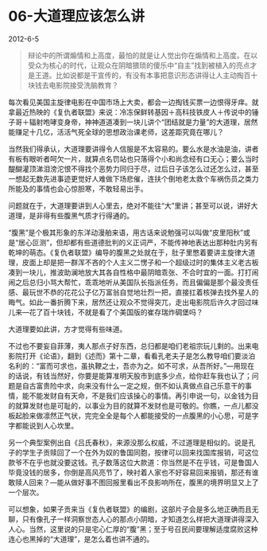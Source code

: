 # 06-大道理应该怎么讲

2012-6-5

> 辩论中的所谓煽情和上高度，最怕的就是让人觉出你在煽情和上高度。在以受众为核心的时代，让观众在阴暗猥琐的傻乐中“自主”找到被植入的亮点才是王道。比如说都是干宣传的，有没有本事把意识形态讲得让人主动掏百十块钱去电影院接受洗脑教育？

每次看见美国主旋律电影在中国市场上大卖，都会一边掏钱买票一边恨得牙痒。就拿最近热映的《复仇者联盟》来说：冷冻保鲜转基因＋高科技铁皮人＋传说中的锤子哥＋辐射咆哮变身帝，神神道道凑到一块儿讲个“团结就是力量”的大道理，居然能赚足十几亿，活活气死全球的思想政治课老师，这差距究竟在哪儿？

当然我们得承认，大道理要讲得令人信服是不太容易的。要么水是水油是油，讲者有板有眼听者呵欠一片，就算点名罚站也只落得个小和尚念经有口无心；要么当时醍醐灌顶涕泪滂沱恨不得找个恶势力同归于尽，过后日子该怎么过还怎么过，甚至一想起无数先进事迹更觉好人难做下场悲催，连扶个倒地老太救个车祸伤员之类力所能及的事情也会心惊胆寒，不敢轻易出手。

问题就在于，大道理要讲到人心里去，绝对不能往“大”里讲；甚至可以说，讲好大道理，是非得有些腹黑气质才行得通的。

“腹黑”是个极其形象的东洋动漫舶来语，用古话来说勉强可以叫做“皮里阳秋”或是“居心叵测”，但却都有些道德批判的义正词严，不能传神地表达出那种肚内另有乾坤的萌态。《复仇者联盟》编导的腹黑之处就在于，肚子里憋着要讲主旋律大道理，皮面上却是把一群浑不吝的个人主义二愣子和一个超级过时的集体主义老古板凑到一块儿，推波助澜地放大其各自性格中最阴暗乖张、不合时宜的一面。打打闹闹之后总归小骂大帮忙，乖乖地听从美国队长指派任务，而且偏偏是那个最没责任感、最玩世不恭的花花公子亿万富翁自觉地壮烈一把，直接扛着核弹去找外星人的晦气。如此一番折腾下来，居然还让观众不觉得突兀，走出电影院后许久才回过味儿来—花了百十块钱，不就是看了个美国版的崔存瑞炸碉堡吗？

大道理要如此讲，方才觉得有些味道。

不过也不要妄自菲薄，夷人那点子好东西，总归都是咱们老祖宗玩儿剩的。出来电影院打开《论语》，翻到《述而》第十二章，看看孔老夫子是怎么教导咱们要淡泊名利的：“富而可求也，虽执鞭之士，吾亦为之。如不可求，从吾所好。”—用现在的话说，有钱当然好，你要是能算准明天股市到底多少点，给你赶车我也认了；问题是自古富贵险中求，向来没有什么一定之规，倒不如认真做点自己乐意干的事情，能不能发财自有天命，不是我们应该操心的事情。再引申说一句，以金钱为目的就算发财也是可耻的，以事业为目的就算不发财也是可敬的。你瞧，一点儿都没板起脸来做凛然正气状，完完全全是每个人都能接受的一点腹黑的小心思，可是字字都能说到人心坎里。

另一个典型案例出自《吕氏春秋》，来源没那么权威，不过道理是相似的。说是孔子的学生子贡赎回了一个在外为奴的鲁国同胞，按律可以回来找国库报销，可这位款爷不在乎也就没要这钱。孔子数落这位大款道：你当然是不在乎钱，可是鲁国人毕竟没钱的居多，你倒是高风亮节了，映衬着人家也不好容易回来报销，那还有谁敢赎人回来？—能从做好事不图回报里看出不良影响所在，腹黑的境界明显又上了一个层次。

可以想象，如果子贡来当《复仇者联盟》的编剧，这部片子会是多么地正确而且无聊，只有像孔子一样洞察世态人心的那点小阴暗，才知道怎么样把大道理讲得深入人心。当然，这里说的只是宅心仁厚的“腹”黑；至于号召民间要理解适度腐败这种连心也黑掉的“大道理”，是怎么着也讲不通的。